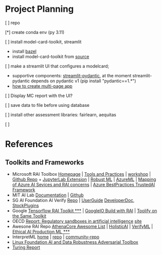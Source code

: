# Project Planning

[ ] repo

[*] create conda env (py 3.11)

[ ] install model-card-toolkit, streamlit

* install [bazel](https://bazel.build/install/ubuntu)
* install model-card-toolkit from [source](https://www.tensorflow.org/responsible_ai/model_card_toolkit/guide/install#installing_from_source)

[ ] make a streamlit UI that configures a modelcard; 
* supportive components: [streamlit-pydantic](https://github.com/lukasmasuch/streamlit-pydantic#examples), at the moment streamlit-pydantic depends on pydantic v1 (pip install "pydantic==1.*")
* [how to create multi-page app](https://docs.streamlit.io/get-started/tutorials/create-a-multipage-app)

[ ] Display MC report with the UI?

[ ] save data to file before using database

[ ] install other assessment libraries: fairlearn, aequitas

[ ] 
        

# References
## Toolkits and Frameworks
* Microsoft RAI Toolbox [Homepage](https://responsibleaitoolbox.ai/) | [Tools and Practices](https://www.microsoft.com/en-us/ai/tools-practices) | [workshop](https://github.com/microsoft/responsible-ai-workshop) | [Github Repo](https://github.com/microsoft/responsible-ai-toolbox) + [JupyterLab Extension](https://github.com/microsoft/responsible-ai-toolbox-tracker) | [Robust ML](https://github.com/microsoft/robustlearn) | [AzureML](https://github.com/Azure/RAI-vNext-Preview) | [Mapping of Azure AI Sevices and RAI concerns](https://learn.microsoft.com/en-us/azure/ai-services/responsible-use-of-ai-overview) | [Azure BestPractices TrustedAI Framework](https://learn.microsoft.com/en-us/azure/cloud-adoption-framework/innovate/best-practices/trusted-ai)
* MIT AI Lab [Documentation](https://mit-ll-responsible-ai.github.io/responsible-ai-toolbox/) | [Github](https://github.com/mit-ll-responsible-ai/responsible-ai-toolbox/)
* SG AI Foundation AI Verify [Repo](https://github.com/IMDA-BTG/aiverify) | [UserGuide](https://imda-btg.github.io/aiverify/introduction/how-it-works/) [DeveloperDoc](https://imda-btg.github.io/aiverify-developer-tools/), [StockPlugins](https://imda-btg.github.io/aiverify-developer-tools/stock_plugins/)
* Google [Tensorflow RAI Toolkit ***](https://www.tensorflow.org/responsible_ai) | [GoogleIO Build with RAI](https://io.google/2021/session/3a44428c-f3b8-4b42-a90b-20271d81e477/?lng=en) | [Toolify on the Same Toolkit](https://www.toolify.ai/ai-news/creating-ai-for-a-better-future-responsible-ai-toolkit-25702)
* OECD [Report: Regulatory sandboxes in artificial intelligence](https://oecd.ai/en/sandboxes) [site](https://www.oecd.org/sti/regulatory-sandboxes-in-artificial-intelligence-8f80a0e6-en.htm)
* Awesone RAI Repo [AthenaCore Awesome List](https://github.com/AthenaCore/AwesomeResponsibleAI) | [HolisticAI](https://github.com/holistic-ai) | [VerifyML](https://github.com/cylynx/verifyml) | [Ethical AI Production ML ***](https://github.com/EthicalML/awesome-production-machine-learning)
* InterpretML [home](https://interpret.ml) | [repo](https://github.com/interpretml/interpret) | [community-repo](https://github.com/interpretml/interpret-community)
* [Linux Foundation AI and Data Robustness Adversarial Toolbox](https://github.com/Trusted-AI/adversarial-robustness-toolbox)
* [Turing Report](https://www.turing.ac.uk/sites/default/files/2019-06/understanding_artificial_intelligence_ethics_and_safety.pdf)


